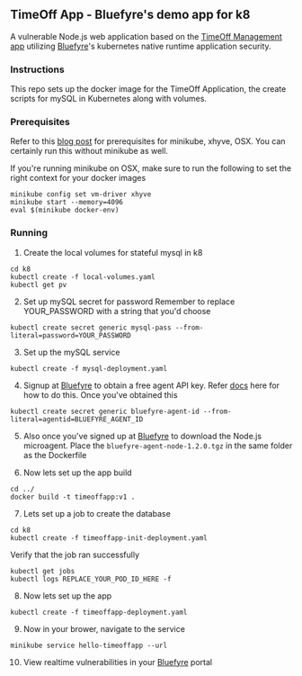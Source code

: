 [logo]: https://portal.bluefyre.io/public2/images/logo.bluefyre.new.png "Bluefyre"
## TimeOff App - Bluefyre's demo app for k8
A vulnerable Node.js web application based on the [TimeOff Management app](https://github.com/timeoff-management/application) utilizing [Bluefyre](https://bluefyre.io)'s kubernetes native runtime application security.

### Instructions
This repo sets up the docker image for the TimeOff Application, the create scripts for mySQL in Kubernetes along with volumes.

### Prerequisites
Refer to this [blog post](https://bluefyre.io/getting-started-with-nodejs-and-kubernetes) for prerequisites for minikube, xhyve, OSX. You can certainly run this without minikube as well.

If you're running minikube on OSX, make sure to run the following to set the right context for your docker images
```
minikube config set vm-driver xhyve
minikube start --memory=4096
eval $(minikube docker-env)
```


### Running
1. Create the local volumes for stateful mysql in k8
```
cd k8
kubectl create -f local-volumes.yaml
kubectl get pv
```
2. Set up mySQL secret for password
Remember to replace YOUR_PASSWORD with a string that you'd choose
```
kubectl create secret generic mysql-pass --from-literal=password=YOUR_PASSWORD
```

3. Set up the mySQL service
```
kubectl create -f mysql-deployment.yaml
```

4. Signup at [Bluefyre](https://portal.bluefyre.io/signup) to obtain a free agent API key. Refer [docs](https://bluefyre.io/docs) here for how to do this. 
Once you've obtained this
```
kubectl create secret generic bluefyre-agent-id --from-literal=agentid=BLUEFYRE_AGENT_ID
```

5. Also once you've signed up at [Bluefyre](https://portal.bluefyre.io/account3/download) to download the Node.js microagent. Place the `bluefyre-agent-node-1.2.0.tgz` in the same folder as the Dockerfile

6. Now lets set up the app build
```
cd ../
docker build -t timeoffapp:v1 .
```

7. Lets set up a job to create the database
```
cd k8
kubectl create -f timeoffapp-init-deployment.yaml
```
Verify that the job ran successfully
```
kubectl get jobs
kubectl logs REPLACE_YOUR_POD_ID_HERE -f
```

8. Now lets set up the app
```
kubectl create -f timeoffapp-deployment.yaml
```

9. Now in your brower, navigate to the service
```
minikube service hello-timeoffapp --url
```

10. View realtime vulnerabilities in your [Bluefyre](https://portal.bluefyre.io) portal



